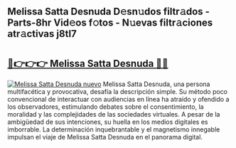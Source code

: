 ## Melissa Satta Desnuda D𝚎sn𝚞dos filtr𝚊dos - Parts-8hr Vid𝚎os f𝚘tos - N𝚞evas filtr𝚊ciones atr𝚊ctivas j8tI7

# <h2><a href="http://mb5gkt.tromn.icu/?c=Melissa+Satta+Desnuda">🔗👉👉👉 Melissa Satta Desnuda 🔗🔗</a></h2>

[![Melissa Satta Desnuda nuevo](https://i.imgur.com/pEAQMta.gif)](http://mb5gkt.tromn.icu/?c=Melissa+Satta+Desnuda)
Melissa Satta Desnuda, una persona multifacética y provocativa, desafía la descripción simple. Su método poco convencional de interactuar con audiencias en línea ha atraído y ofendido a los observadores, estimulando debates sobre el consentimiento, la moralidad y las complejidades de las sociedades virtuales. A pesar de la ambigüedad de sus intenciones, su huella en los medios digitales es imborrable. La determinación inquebrantable y el magnetismo innegable impulsan el viaje de Melissa Satta Desnuda en el panorama digital.
